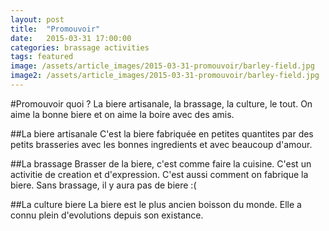 ```yaml
---
layout: post
title:  "Promouvoir"
date:   2015-03-31 17:00:00
categories: brassage activities
tags: featured
image: /assets/article_images/2015-03-31-promouvoir/barley-field.jpg
image2: /assets/article_images/2015-03-31-promouvoir/barley-field.jpg
---
```


#Promouvoir quoi ?
La biere artisanale, la brassage, la culture, le tout. On aime la bonne biere et on aime la boire avec des amis.

##La biere artisanale
C'est la biere fabriquée en petites quantites par des petits brasseries avec les bonnes ingredients et avec beaucoup d'amour.

##La brassage
Brasser de la biere, c'est comme faire la cuisine. C'est un activitie de creation et d'expression. C'est aussi comment on fabrique la biere. Sans brassage, il y aura pas de biere :(

##La culture biere
La biere est le plus ancien boisson du monde. Elle a connu plein d'evolutions depuis son existance. 
